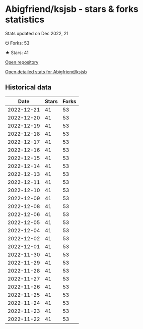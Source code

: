 # Abigfriend/ksjsb - stars & forks statistics

Stats updated on Dec 2022, 21

☋ Forks: 53

★ Stars: 41

[Open repository](https://github.com/Abigfriend/ksjsb)

[Open detailed stats for Abigfriend/ksjsb](https://reviewgithub.com/rep/Abigfriend/ksjsb)

## Historical data
| Date | Stars | Forks |
|------|-------|-------|
| 2022-12-21 | 41 | 53 | 
| 2022-12-20 | 41 | 53 | 
| 2022-12-19 | 41 | 53 | 
| 2022-12-18 | 41 | 53 | 
| 2022-12-17 | 41 | 53 | 
| 2022-12-16 | 41 | 53 | 
| 2022-12-15 | 41 | 53 | 
| 2022-12-14 | 41 | 53 | 
| 2022-12-13 | 41 | 53 | 
| 2022-12-11 | 41 | 53 | 
| 2022-12-10 | 41 | 53 | 
| 2022-12-09 | 41 | 53 | 
| 2022-12-08 | 41 | 53 | 
| 2022-12-06 | 41 | 53 | 
| 2022-12-05 | 41 | 53 | 
| 2022-12-04 | 41 | 53 | 
| 2022-12-02 | 41 | 53 | 
| 2022-12-01 | 41 | 53 | 
| 2022-11-30 | 41 | 53 | 
| 2022-11-29 | 41 | 53 | 
| 2022-11-28 | 41 | 53 | 
| 2022-11-27 | 41 | 53 | 
| 2022-11-26 | 41 | 53 | 
| 2022-11-25 | 41 | 53 | 
| 2022-11-24 | 41 | 53 | 
| 2022-11-23 | 41 | 53 | 
| 2022-11-22 | 41 | 53 | 

